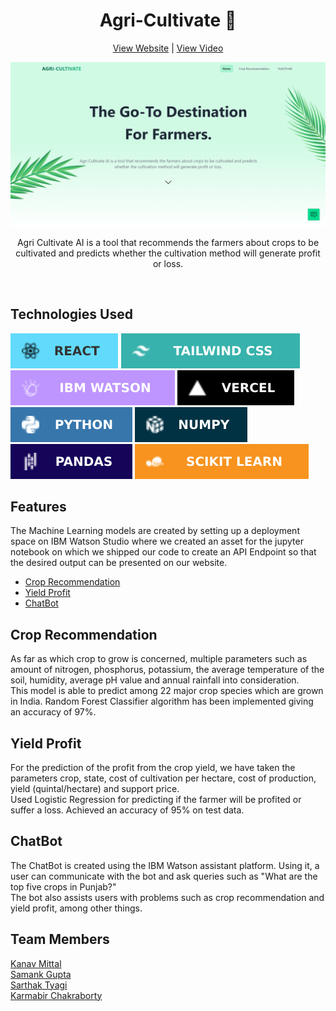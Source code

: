 <h1 align="center">Agri-Cultivate 🌾</h1>
<p align="center">
    <a href="https://agri-cultivate.vercel.app/">View Website</a> | <a href="https://youtu.be/XmeU1cPr8wU">View Video</a>
</p>
<p align="center"><a href="http://agri-cultivate.vercel.app/"><img src="./src/assets/images/homepage.png" width="700"></a></p>
<p align="center">Agri Cultivate AI is a tool that recommends the farmers about crops to be cultivated and predicts whether the cultivation method will generate profit or loss.
</p>
<br>

## Technologies Used

<img src="./src/assets/images/React.svg" alt="React">
<img src="./src/assets/images/Tailwind CSS.svg" alt="Tailwind CSS">
<img src="./src/assets/images/IBM Watson.svg" alt="IBM Watson">
<img src="./src/assets/images/Vercel.svg" alt="Vercel">
<img src="./src/assets/images/Python.svg" alt="Python">
<img src="./src/assets/images/Numpy.svg" alt="Numpy">
<img src="./src/assets/images/Pandas.svg" alt="Pandas">
<img src="./src/assets/images/Scikit Learn.svg" alt="Scikit Learn">

## Features
The Machine Learning models are created by setting up a deployment space on IBM Watson Studio where we created an asset for the jupyter notebook on which we shipped our code to create an API Endpoint so that the desired output can be presented on our website.

* [Crop Recommendation](#crop-recommendation)
* [Yield Profit](#yield-profit)
* [ChatBot](#chatbot)

## Crop Recommendation

As far as which crop to grow is concerned, multiple parameters such as amount of nitrogen, phosphorus, potassium, the average temperature of the soil, humidity, average pH value and annual rainfall into consideration. <br>This model is able to predict among 22 major crop species which are grown in India. Random Forest Classifier algorithm has been implemented giving an accuracy of 97%.

## Yield Profit

For the prediction of the profit from the crop yield, we have taken the parameters crop, state, cost of cultivation per hectare, cost of production, yield (quintal/hectare) and support price. <br>Used Logistic Regression for predicting if the farmer will be profited or suffer a loss. Achieved an accuracy of 95% on test data.

## ChatBot

The ChatBot is created using the IBM Watson assistant platform. Using it, a user can communicate with the bot and ask queries such as "What are the top five crops in Punjab?"<br> The bot also assists users with problems such as crop recommendation and yield profit, among other things.

## Team Members

<a href="https://github.com/kanavmittal/">Kanav Mittal</a><br>
<a href="https://github.com/samankgupta/">Samank Gupta</a><br>
<a href="https://github.com/sarthak91-debug/">Sarthak Tyagi</a><br>
<a href="https://github.com/karmabir/">Karmabir Chakraborty
</a><br>